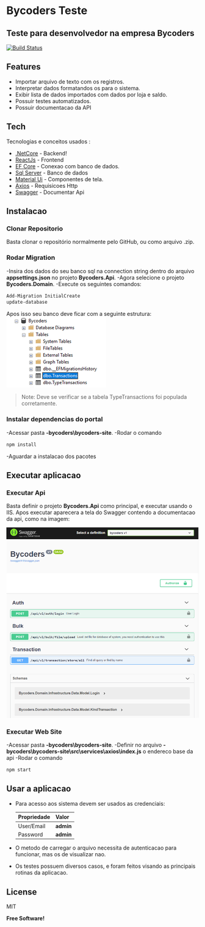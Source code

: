 # Bycoders Teste
## Teste para desenvolvedor na empresa Bycoders

[![Build Status](https://travis-ci.org/joemccann/dillinger.svg?branch=master)](https://travis-ci.org/joemccann/dillinger)


## Features

- Importar arquivo de texto com os registros.
- Interpretar dados formatandos os para o sistema.
- Exibir lista de dados importados com dados por loja e saldo.
- Possuir testes automatizados.
- Possuir documentacao da API



## Tech

Tecnologias e conceitos usados :

- [.NetCore](https://dotnet.microsoft.com/en-us/learn/dotnet/hello-world-tutorial/install) - Backend!
- [ReactJs](https://reactjs.org/) - Frontend
- [EF Core](https://docs.microsoft.com/en-us/ef/core/get-started/overview/first-app?tabs=netcore-cli) - Conexao com banco de dados.
- [Sql Server](https://www.microsoft.com/en-us/sql-server/sql-server-downloads) - Banco de dados
- [Material Ui](https://mui.com/pt/) - Componentes de tela.
- [Axios](https://github.com/axios/axios) - Requisicoes Http
- [Swagger](https://swagger.io/) - Documentar Api

## Instalacao

### Clonar Repositorio
Basta clonar o repositório normalmente pelo GitHub, ou como arquivo .zip.

### Rodar Migration

-Insira dos dados do seu banco sql na connection string dentro do arquivo **appsettings.json** no projeto **Bycoders.Api**.
-Agora selecione o projeto **Bycoders.Domain**.
-Execute os seguintes comandos:
```sh
Add-Migration InitialCreate
update-database
```
Apos isso seu banco deve ficar com a seguinte estrutura:
![strong text](https://github.com/osnjunior91/-bycoders/blob/main/images/FinalDatabase.png?raw=true)
> Note: Deve se verificar se a tabela TypeTransactions foi populada corretamente.

### Instalar dependencias do portal
-Acessar pasta **\-bycoders\bycoders-site**.
-Rodar o comando
```sh
npm install
```
-Aguardar a instalacao dos pacotes

## Executar aplicacao
### Executar Api
Basta definir o projeto **Bycoders.Api** como principal, e executar usando o IIS. Apos executar aparecera a tela do Swagger contendo a documentacao da api, como na imagem:

![strong text](https://github.com/osnjunior91/-bycoders/blob/main/images/swagger.png?raw=true)

### Executar Web Site
-Acessar pasta **\-bycoders\bycoders-site**.
-Definir no arquivo **-bycoders\bycoders-site\src\services\axios\index.js** o endereco base da api
-Rodar o comando
```sh
npm start
```

## Usar a aplicacao
- Para acesso aos sistema devem ser usados as credenciais:

    | Propriedade | Valor |
    | ------ | ------ |
    | User/Email | **admin** |
    | Password | **admin**  |
- O metodo de carregar o arquivo necessita de autenticacao para funcionar, mas os de visualizar nao.
- Os testes possuem diversos casos, e foram feitos visando as principais rotinas da aplicacao.


## License

MIT

**Free Software!**

[//]: # (These are reference links used in the body of this note and get stripped out when the markdown processor does its job. There is no need to format nicely because it shouldn't be seen. Thanks SO - http://stackoverflow.com/questions/4823468/store-comments-in-markdown-syntax)

   [dill]: <https://github.com/joemccann/dillinger>
   [git-repo-url]: <https://github.com/joemccann/dillinger.git>
   [john gruber]: <http://daringfireball.net>
   [df1]: <http://daringfireball.net/projects/markdown/>
   [markdown-it]: <https://github.com/markdown-it/markdown-it>
   [Ace Editor]: <http://ace.ajax.org>
   [node.js]: <http://nodejs.org>
   [Twitter Bootstrap]: <http://twitter.github.com/bootstrap/>
   [jQuery]: <http://jquery.com>
   [@tjholowaychuk]: <http://twitter.com/tjholowaychuk>
   [express]: <http://expressjs.com>
   [AngularJS]: <http://angularjs.org>
   [Gulp]: <http://gulpjs.com>

   [PlDb]: <https://github.com/joemccann/dillinger/tree/master/plugins/dropbox/README.md>
   [PlGh]: <https://github.com/joemccann/dillinger/tree/master/plugins/github/README.md>
   [PlGd]: <https://github.com/joemccann/dillinger/tree/master/plugins/googledrive/README.md>
   [PlOd]: <https://github.com/joemccann/dillinger/tree/master/plugins/onedrive/README.md>
   [PlMe]: <https://github.com/joemccann/dillinger/tree/master/plugins/medium/README.md>
   [PlGa]: <https://github.com/RahulHP/dillinger/blob/master/plugins/googleanalytics/README.md>
